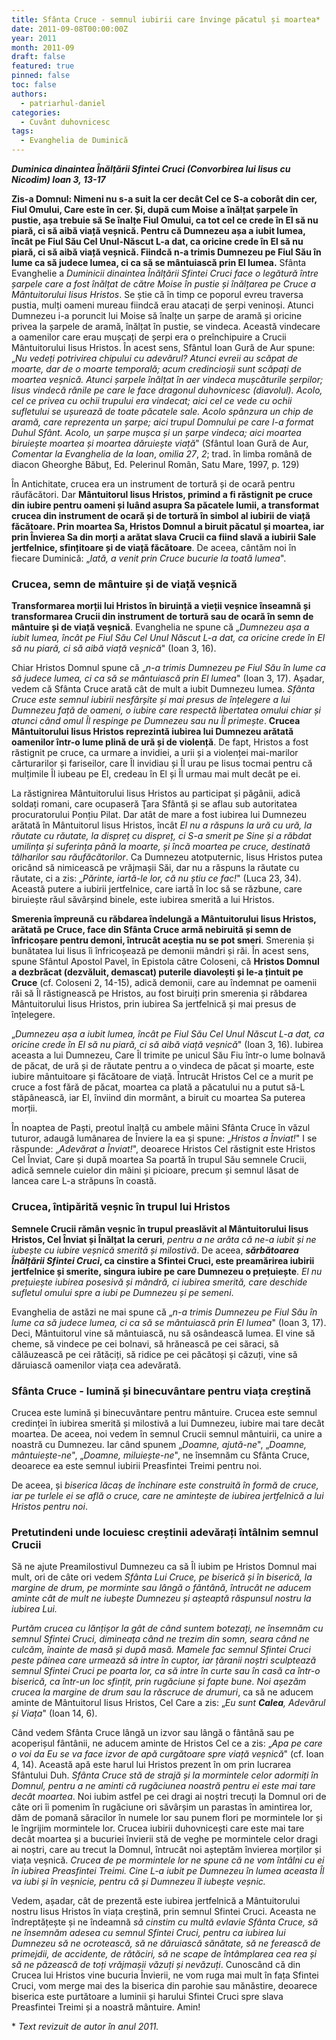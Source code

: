 ```yaml
---
title: Sfânta Cruce - semnul iubirii care învinge păcatul și moartea*
date: 2011-09-08T00:00:00Z
year: 2011
month: 2011-09
draft: false
featured: true
pinned: false
toc: false
authors:
  - patriarhul-daniel  
categories:
  - Cuvânt duhovnicesc
tags:
  - Evanghelia de Duminică 
---
```

_**Duminica dinaintea Înălțării Sfintei Cruci (Convorbirea lui Iisus cu Nicodim) Ioan 3, 13-17**_

**Zis-a Domnul: Nimeni nu s-a suit la cer decât Cel ce S-a coborât din cer, Fiul Omului, Care este în cer. Și, după cum Moise a înălțat șarpele în pustie, așa trebuie să Se înalțe Fiul Omului, ca tot cel ce crede în El să nu piară, ci să aibă viață veșnică. Pentru că Dumnezeu așa a iubit lumea, încât pe Fiul Său Cel Unul-Născut L-a dat, ca oricine crede în El să nu piară, ci să aibă viață veșnică. Fiindcă n-a trimis Dumnezeu pe Fiul Său în lume ca să judece lumea, ci ca să se mântuiască prin El lumea.** Sfânta Evanghelie a _Duminicii dinaintea Înălțării Sfintei Cruci face o legătură între șarpele care a fost înălțat de către Moise în pustie și înălțarea pe Cruce a Mântuitorului Iisus Hristos_. Se știe că în timp ce poporul evreu traversa pustia, mulți oameni mureau fiindcă erau atacați de șerpi veninoși. Atunci Dumnezeu i-a poruncit lui Moise să înalțe un șarpe de aramă și oricine privea la șarpele de aramă, înălțat în pustie, se vindeca. Această vindecare a oamenilor care erau mușcați de șerpi era o preînchipuire a Crucii Mântuitorului Iisus Hristos. În acest sens, Sfântul Ioan Gură de Aur spune: „_Nu vedeți potrivirea chipului cu adevărul? Atunci evreii au scăpat de moarte, dar de o moarte temporală; acum credincioșii sunt scăpați de moartea veșnică. Atunci șarpele înălțat în aer vindeca mușcăturile șerpilor; Iisus vindecă rănile pe care le face dragonul duhovnicesc (diavolul). Acolo, cel ce privea cu ochii trupului era vindecat; aici cel ce vede cu ochii sufletului se ușurează de toate păcatele sale. Acolo spânzura un chip de aramă, care reprezenta un șarpe; aici trupul Domnului pe care l-a format Duhul Sfânt. Acolo, un șarpe mușca și un șarpe vindeca; aici moartea biruiește moartea și moartea dăruiește viață_" (Sfântul Ioan Gură de Aur, _Comentar la Evanghelia de la Ioan_, _omilia 27_, _2_; trad. în limba română de diacon Gheorghe Băbuț, Ed. Pelerinul Român, Satu Mare, 1997, p. 129)

În Antichitate, crucea era un instrument de tortură și de ocară pentru răufăcători. Dar **Mântuitorul Iisus Hristos, primind a fi răstignit pe cruce din iubire pentru oameni și luând asupra Sa păcatele lumii, a transformat crucea din instrument de ocară și de tortură în simbol al iubirii de viață făcătoare. Prin moartea Sa, Hristos Domnul a biruit păcatul și moartea, iar prin Învierea Sa din morți a arătat slava Crucii ca fiind slavă a iubirii Sale jertfelnice, sfințitoare și de viață făcătoare**. De aceea, cântăm noi în fiecare Duminică: „_Iată, a venit prin Cruce bucurie la toată lumea_".

### Crucea, semn de mântuire și de viață veșnică

**Transformarea morții lui Hristos în biruință a vieții veșnice înseamnă și transformarea Crucii din instrument de tortură sau de ocară în semn de mântuire și de viață veșnică**. Evanghelia ne spune că „_Dumnezeu așa a iubit lumea, încât pe Fiul Său Cel Unul Născut L-a dat, ca oricine crede în El să nu piară, ci să aibă viață veșnică_" (Ioan 3, 16).

Chiar Hristos Domnul spune că „_n-a trimis Dumnezeu pe Fiul Său în lume ca să judece lumea, ci ca să se mântuiască prin El lumea_" (Ioan 3, 17). Așadar, vedem că Sfânta Cruce arată cât de mult a iubit Dumnezeu lumea. _Sfânta Cruce este semnul iubirii nesfârșite și mai presus de înțelegere a lui Dumnezeu față de oameni, o iubire care respectă libertatea omului chiar și atunci când omul Îl respinge pe Dumnezeu sau nu Îl primește_. **Crucea Mântuitorului Iisus Hristos reprezintă iubirea lui Dumnezeu arătată oamenilor într-o lume plină de ură și de violență**. De fapt, Hristos a fost răstignit pe cruce, ca urmare a invidiei, a urii și a violenței mai-marilor cărturarilor și fariseilor, care Îl invidiau și Îl urau pe Iisus tocmai pentru că mulțimile Îl iubeau pe El, credeau în El și Îl urmau mai mult decât pe ei.

La răstignirea Mântuitorului Iisus Hristos au participat și păgânii, adică soldați romani, care ocupaseră Ţara Sfântă și se aflau sub autoritatea procuratorului Ponțiu Pilat. Dar atât de mare a fost iubirea lui Dumnezeu arătată în Mântuitorul Iisus Hristos, încât _El nu a răspuns la ură cu ură, la răutate cu răutate, la dispreț cu dispreț, ci S-a smerit pe Sine și a răbdat umilința și suferința până la moarte, și încă moartea pe cruce, destinată tâlharilor sau răufăcătorilor_. Ca Dumnezeu atotputernic, Iisus Hristos putea oricând să nimicească pe vrăjmașii Săi, dar nu a răspuns la răutate cu răutate, ci a zis: „_Părinte, iartă-le lor, că nu știu ce fac!_" (Luca 23, 34). Această putere a iubirii jertfelnice, care iartă în loc să se răzbune, care biruiește răul săvârșind binele, este iubirea smerită a lui Hristos.

**Smerenia împreună cu răbdarea îndelungă a Mântuitorului Iisus Hristos, arătată pe Cruce, face din Sfânta Cruce armă nebiruită și semn de înfricoșare pentru demoni, întrucât aceștia nu se pot smeri**. Smerenia și bunătatea lui Iisus îi înfricoșează pe demonii mândri și răi. În acest sens, spune Sfântul Apostol Pavel, în Epistola către Coloseni, că **Hristos Domnul a dezbrăcat (dezvăluit, demascat) puterile diavolești și le-a țintuit pe Cruce** (cf. Coloseni 2, 14-15), adică demonii, care au îndemnat pe oamenii răi să Îl răstignească pe Hristos, au fost biruiți prin smerenia și răbdarea Mântuitorului Iisus Hristos, prin iubirea Sa jertfelnică și mai presus de înțelegere.

„_Dumnezeu așa a iubit lumea, încât pe Fiul Său Cel Unul Născut L-a dat, ca oricine crede în El să nu piară, ci să aibă viață veșnică_" (Ioan 3, 16). Iubirea aceasta a lui Dumnezeu, Care Îl trimite pe unicul Său Fiu într-o lume bolnavă de păcat, de ură și de răutate pentru a o vindeca de păcat și moarte, este iubire mântuitoare și făcătoare de viață. Întrucât Hristos Cel ce a murit pe cruce a fost fără de păcat, moartea ca plată a păcatului nu a putut să-L stăpânească, iar El, înviind din mormânt, a biruit cu moartea Sa puterea morții.

În noaptea de Paști, preotul înalță cu ambele mâini Sfânta Cruce în văzul tuturor, adaugă lumânarea de Înviere la ea și spune: „_Hristos a Înviat!_" I se răspunde: „_Adevărat a Înviat!_", deoarece Hristos Cel răstignit este Hristos Cel Înviat, Care și după moartea Sa poartă în trupul Său semnele Crucii, adică semnele cuielor din mâini și picioare, precum și semnul lăsat de lancea care L-a străpuns în coastă.

### Crucea, întipărită veșnic în trupul lui Hristos

**Semnele Crucii rămân veșnic în trupul preaslăvit al Mântuitorului Iisus Hristos, Cel Înviat și Înălțat la ceruri**, _pentru a ne arăta că ne-a iubit și ne iubește cu iubire veșnică smerită și milostivă_. De aceea, **_sărbătoarea Înălțării Sfintei Cruci_, ca cinstire a Sfintei Cruci, este preamărirea iubirii jertfelnice și smerite, singura iubire pe care Dumnezeu o prețuiește**. _El nu prețuiește iubirea posesivă și mândră, ci iubirea smerită, care deschide sufletul omului spre a iubi pe Dumnezeu și pe semeni_.

Evanghelia de astăzi ne mai spune că „_n-a trimis Dumnezeu pe Fiul Său în lume ca să judece lumea, ci ca să se mântuiască prin El lumea_" (Ioan 3, 17). Deci, Mântuitorul vine să mântuiască, nu să osândească lumea. El vine să cheme, să vindece pe cei bolnavi, să hrănească pe cei săraci, să călăuzească pe cei rătăciți, să ridice pe cei păcătoși și căzuți, vine să dăruiască oamenilor viața cea adevărată.

### Sfânta Cruce - lumină și binecuvântare pentru viața creștină

Crucea este lumină și binecuvântare pentru mântuire. Crucea este semnul credinței în iubirea smerită și milostivă a lui Dumnezeu, iubire mai tare decât moartea. De aceea, noi vedem în semnul Crucii semnul mântuirii, ca unire a noastră cu Dumnezeu. Iar când spunem „_Doamne, ajută-ne_", „_Doamne, mântuiește-ne_", „_Doamne, miluiește-ne_", ne însemnăm cu Sfânta Cruce, deoarece ea este semnul iubirii Preasfintei Treimi pentru noi.

De aceea, și _biserica lăcaș de închinare este construită în formă de cruce, iar pe turlele ei se află o cruce, care ne amintește de iubirea jertfelnică a lui Hristos pentru noi_.

### Pretutindeni unde locuiesc creștinii adevărați întâlnim semnul Crucii

Să ne ajute Preamilostivul Dumnezeu ca să Îl iubim pe Hristos Domnul mai mult, ori de câte ori vedem _Sfânta Lui Cruce, pe biserică și în biserică, la margine de drum, pe morminte sau lângă o fântână, întrucât ne aducem aminte cât de mult ne iubește Dumnezeu și așteaptă răspunsul nostru la iubirea Lui._

_Purtăm crucea cu lănțișor la gât de când suntem botezați, ne însemnăm cu semnul Sfintei Cruci, dimineața când ne trezim din somn, seara când ne culcăm, înainte de masă și după masă. Mamele fac semnul Sfintei Cruci peste pâinea care urmează să intre în cuptor, iar țăranii noștri sculptează semnul Sfintei Cruci pe poarta lor, ca să intre în curte sau în casă ca într-o biserică, ca într-un loc sfințit, prin rugăciune și fapte bune. Noi așezăm crucea la margine de drum sau la răscruce de drumuri_, ca să ne aducem aminte de Mântuitorul Iisus Hristos, Cel Care a zis: „_Eu sunt **Calea**, Adevărul și Viața_" (Ioan 14, 6).

Când vedem Sfânta Cruce lângă un izvor sau lângă o fântână sau pe acoperișul fântânii, ne aducem aminte de Hristos Cel ce a zis: „_Apa pe care o voi da Eu se va face izvor de apă curgătoare spre viață veșnică_" (cf. Ioan 4, 14). Această apă este harul lui Hristos prezent în om prin lucrarea Sfântului Duh. _Sfânta Cruce stă de strajă și la mormintele celor adormiți în Domnul, pentru a ne aminti că rugăciunea noastră pentru ei este mai tare decât moartea_. Noi iubim astfel pe cei dragi ai noștri trecuți la Domnul ori de câte ori îi pomenim în rugăciune ori săvârșim un parastas în amintirea lor, dăm de pomană săracilor în numele lor sau punem flori pe mormintele lor și le îngrijim mormintele lor. Crucea iubirii duhovnicești care este mai tare decât moartea și a bucuriei învierii stă de veghe pe mormintele celor dragi ai noștri, care au trecut la Domnul, întrucât noi așteptăm învierea morților și viața veșnică. _Crucea de pe mormintele lor ne spune că ne vom întâlni cu ei în iubirea Preasfintei Treimi. Cine L-a iubit pe Dumnezeu în lumea aceasta Îl va iubi și în veșnicie, pentru că și Dumnezeu îl iubește veșnic._

Vedem, așadar, cât de prezentă este iubirea jertfelnică a Mântuitorului nostru Iisus Hristos în viața creștină, prin semnul Sfintei Cruci. Aceasta ne îndreptățește și ne îndeamnă _să cinstim cu multă evlavie Sfânta Cruce, să ne însemnăm adesea cu semnul Sfintei Cruci, pentru ca iubirea lui Dumnezeu să ne ocrotească, să ne dăruiască sănătate, să ne ferească de primejdii, de accidente, de rătăciri, să ne scape de întâmplarea cea rea și să ne păzească de toți vrăjmașii văzuți și nevăzuți_. Cunoscând că din Crucea lui Hristos vine bucuria Învierii, ne vom ruga mai mult în fața Sfintei Cruci, vom merge mai des la biserica din parohie sau mănăstire, deoarece biserica este purtătoare a luminii și harului Sfintei Cruci spre slava Preasfintei Treimi și a noastră mântuire. Amin!

\* _Text revizuit de autor în anul 2011._